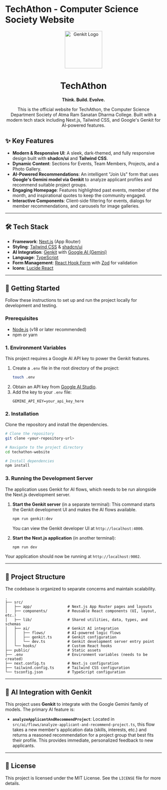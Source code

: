 # TechAthon - Computer Science Society Website

<p align="center">
  <img src="https://raw.githubusercontent.com/firebase/genkit/main/docs/static/logo.png" alt="Genkit Logo" width="120">
</p>

<h1 align="center">TechAthon</h1>

<p align="center">
  <strong>Think. Build. Evolve.</strong>
</p>

<p align="center">
  This is the official website for TechAthon, the Computer Science Department Society of Atma Ram Sanatan Dharma College. Built with a modern tech stack including Next.js, Tailwind CSS, and Google's Genkit for AI-powered features.
</p>

## ✨ Key Features

- **Modern & Responsive UI**: A sleek, dark-themed, and fully responsive design built with **shadcn/ui** and **Tailwind CSS**.
- **Dynamic Content**: Sections for Events, Team Members, Projects, and a Photo Gallery.
- **AI-Powered Recommendations**: An intelligent "Join Us" form that uses **Google's Gemini model via Genkit** to analyze applicant profiles and recommend suitable project groups.
- **Engaging Homepage**: Features highlighted past events, member of the month, and inspirational quotes to keep the community engaged.
- **Interactive Components**: Client-side filtering for events, dialogs for member recommendations, and carousels for image galleries.

---

## 🛠️ Tech Stack

- **Framework**: [Next.js](https://nextjs.org/) (App Router)
- **Styling**: [Tailwind CSS](https://tailwindcss.com/) & [shadcn/ui](https://ui.shadcn.com/)
- **AI Integration**: [Genkit](https://firebase.google.com/docs/genkit) with [Google AI (Gemini)](https://ai.google.dev/)
- **Language**: [TypeScript](https://www.typescriptlang.org/)
- **Form Management**: [React Hook Form](https://react-hook-form.com/) with [Zod](https://zod.dev/) for validation
- **Icons**: [Lucide React](https://lucide.dev/guide/packages/lucide-react)

---

## 🚀 Getting Started

Follow these instructions to set up and run the project locally for development and testing.

### Prerequisites

- [Node.js](https://nodejs.org/en/) (v18 or later recommended)
- npm or yarn

### 1. Environment Variables

This project requires a Google AI API key to power the Genkit features.

1.  Create a `.env` file in the root directory of the project:
    ```bash
    touch .env
    ```
2.  Obtain an API key from [Google AI Studio](https://aistudio.google.com/app/apikey).
3.  Add the key to your `.env` file:
    ```
    GEMINI_API_KEY=your_api_key_here
    ```

### 2. Installation

Clone the repository and install the dependencies.

```bash
# Clone the repository
git clone <your-repository-url>

# Navigate to the project directory
cd techathon-website

# Install dependencies
npm install
```

### 3. Running the Development Server

The application uses Genkit for AI flows, which needs to be run alongside the Next.js development server.

1.  **Start the Genkit server** (in a separate terminal):
    This command starts the Genkit development UI and makes the AI flows available.
    ```bash
    npm run genkit:dev
    ```
    You can view the Genkit developer UI at `http://localhost:4000`.

2.  **Start the Next.js application** (in another terminal):
    ```bash
    npm run dev
    ```

Your application should now be running at `http://localhost:9002`.

---

## 📁 Project Structure

The codebase is organized to separate concerns and maintain scalability.

```
.
├── src/
│   ├── app/                # Next.js App Router pages and layouts
│   ├── components/         # Reusable React components (UI, layout, etc.)
│   ├── lib/                # Shared utilities, data, types, and schemas
│   ├── ai/                 # Genkit AI integration
│   │   ├── flows/          # AI-powered logic flows
│   │   ├── genkit.ts       # Genkit configuration
│   │   └── dev.ts          # Genkit development server entry point
│   └── hooks/              # Custom React hooks
├── public/                 # Static assets
├── .env                    # Environment variables (needs to be created)
├── next.config.ts          # Next.js configuration
├── tailwind.config.ts      # Tailwind CSS configuration
└── tsconfig.json           # TypeScript configuration
```

---

## 🤖 AI Integration with Genkit

This project uses **Genkit** to integrate with the Google Gemini family of models. The primary AI feature is:

- **`analyzeApplicantAndRecommendProject`**: Located in `src/ai/flows/analyze-applicant-and-recommend-project.ts`, this flow takes a new member's application data (skills, interests, etc.) and returns a reasoned recommendation for a project group that best fits their profile. This provides immediate, personalized feedback to new applicants.

---

## 📄 License

This project is licensed under the MIT License. See the `LICENSE` file for more details.

